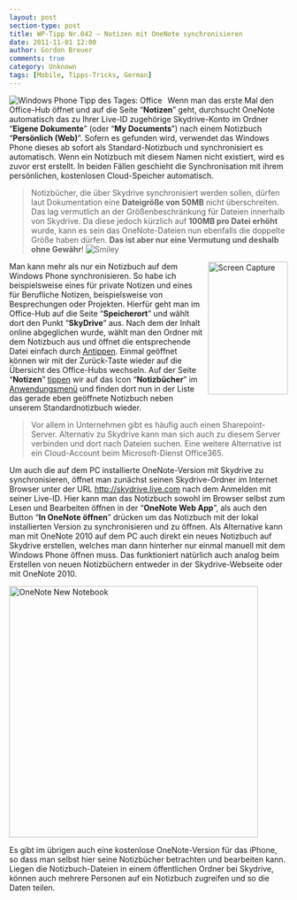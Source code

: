 ```yaml
---
layout: post
section-type: post
title: WP-Tipp Nr.042 – Notizen mit OneNote synchronisieren
date: 2011-11-01 12:00
author: Gordon Breuer
comments: true
category: Unknown
tags: [Mobile, Tipps-Tricks, German]
---
```

<p><img style="margin: 0px 10px 0px 0px; display: inline; float: left" title="" alt="Windows Phone Tipp des Tages: Office" align="left" src="http://anheledirwp.blob.core.windows.net/wordpress/2011/11/office.png" /></p>  <p>Wenn man das erste Mal den Office-Hub öffnet und auf die Seite “<strong>Notizen</strong>” geht, durchsucht OneNote automatisch das zu Ihrer Live-ID zugehörige Skydrive-Konto im Ordner “<strong>Eigene Dokumente</strong>” (oder “<strong>My Documents</strong>”) nach einem Notizbuch “<strong>Persönlich (Web)</strong>”. Sofern es gefunden wird, verwendet das Windows Phone dieses ab sofort als Standard-Notizbuch und synchronisiert es automatisch. Wenn ein Notizbuch mit diesem Namen nicht existiert, wird es zuvor erst erstellt. In beiden Fällen geschieht die Synchronisation mit ihrem persönlichen, kostenlosen Cloud-Speicher automatisch.</p>  <blockquote>   <p>Notizbücher, die über Skydrive synchronisiert werden sollen, dürfen laut Dokumentation eine <strong>Dateigröße von 50MB</strong> nicht überschreiten. Das lag vermutlich an der Größenbeschränkung für Dateien innerhalb von Skydrive. Da diese jedoch kürzlich auf <strong>100MB pro Datei erhöht</strong> wurde, kann es sein das OneNote-Dateien nun ebenfalls die doppelte Größe haben dürfen. <strong>Das ist aber nur eine Vermutung und deshalb ohne Gewähr</strong>! <img style="border-bottom-style: none; border-left-style: none; border-top-style: none; border-right-style: none" class="wlEmoticon wlEmoticon-smile" alt="Smiley" src="http://anheledirwp.blob.core.windows.net/wordpress/2011/11/wlEmoticon-smile.png" /></p> </blockquote>  <p><img style="background-image: none; border-bottom: 0px; border-left: 0px; margin: 0px 0px 0px 10px; padding-left: 0px; padding-right: 0px; display: inline; float: right; border-top: 0px; border-right: 0px; padding-top: 0px" title="Screen Capture" border="0" alt="Screen Capture" align="right" src="http://anheledirwp.blob.core.windows.net/wordpress/2011/11/Screen-Capture.jpg" width="144" height="240" />Man kann mehr als nur ein Notizbuch auf dem Windows Phone synchronisieren. So habe ich beispielsweise eines für private Notizen und eines für Berufliche Notizen, beispielsweise von Besprechungen oder Projekten. Hierfür geht man im Office-Hub auf die Seite “<strong>Speicherort</strong>” und wählt dort den Punkt “<strong>SkyDrive</strong>” aus. Nach dem der Inhalt online abgeglichen wurde, wählt man den Ordner mit dem Notizbuch aus und öffnet die entsprechende Datei einfach durch <a href="/post/2011/09/12/WP7-Tipp-007-%E2%80%93-Standard-Gesten.aspx">Antippen</a>. Einmal geöffnet können wir mit der Zurück-Taste wieder auf die Übersicht des Office-Hubs wechseln. Auf der Seite “<strong>Notizen</strong>” <a href="/post/2011/09/12/WP7-Tipp-007-%E2%80%93-Standard-Gesten.aspx">tippen</a> wir auf das Icon “<strong>Notizbücher</strong>” im <a href="/post/2011/09/05/WP7-Tipp-002-%E2%80%93-Das-Anwendungs-und-Kontextmenu.aspx">Anwendungsmenü</a> und finden dort nun in der Liste das gerade eben geöffnete Notizbuch neben unserem Standardnotizbuch wieder.</p>  <blockquote>   <p>Vor allem in Unternehmen gibt es häufig auch einen Sharepoint-Server. Alternativ zu Skydrive kann man sich auch zu diesem Server verbinden und dort nach Dateien suchen. Eine weitere Alternative ist ein Cloud-Account beim Microsoft-Dienst Office365.</p> </blockquote>  <p>Um auch die auf dem PC installierte OneNote-Version mit Skydrive zu synchronisieren, öffnet man zunächst seinen Skydrive-Ordner im Internet Browser unter der URL <a href="http://skydrive.live.com">http://skydrive.live.com</a> nach dem Anmelden mit seiner Live-ID. Hier kann man das Notizbuch sowohl im Browser selbst zum Lesen und Bearbeiten öffnen in der “<strong>OneNote Web App</strong>”, als auch den Button “<strong>In OneNote öffnen</strong>” drücken um das Notizbuch mit der lokal installierten Version zu synchronisieren und zu öffnen. Als Alternative kann man mit OneNote 2010 auf dem PC auch direkt ein neues Notizbuch auf Skydrive erstellen, welches man dann hinterher nur einmal manuell mit dem Windows Phone öffnen muss. Das funktioniert natürlich auch analog beim Erstellen von neuen Notizbüchern entweder in der Skydrive-Webseite oder mit OneNote 2010.</p>  <p><img style="background-image: none; border-bottom: 0px; border-left: 0px; margin: 0px 10px 0px 0px; padding-left: 0px; padding-right: 0px; display: inline; border-top: 0px; border-right: 0px; padding-top: 0px" title="OneNote New Notebook" border="0" alt="OneNote New Notebook" src="http://anheledirwp.blob.core.windows.net/wordpress/2011/11/OneNote-New-Notebook.png" width="450" height="454" /></p>  <p>Es gibt im übrigen auch eine kostenlose OneNote-Version für das iPhone, so dass man selbst hier seine Notizbücher betrachten und bearbeiten kann. Liegen die Notizbuch-Dateien in einem öffentlichen Ordner bei Skydrive, können auch mehrere Personen auf ein Notizbuch zugreifen und so die Daten teilen.</p>
